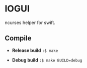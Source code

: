 # IOGUI
ncurses helper for swift.

## Compile


* **Release build**
`:$ make`

* **Debug build**
`:$ make BUILD=debug`
